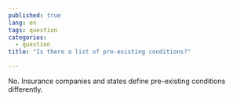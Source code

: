 ```yaml
---
published: true
lang: en
tags: question
categories:
  - question
title: "Is there a list of pre-existing conditions?"

---
```


No. Insurance companies and states define pre-existing conditions differently.
